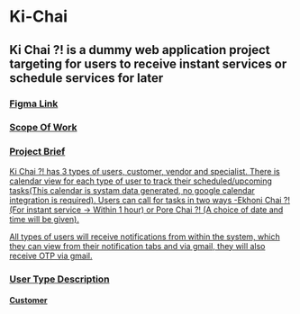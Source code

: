# Ki-Chai
<h2 color="blue">Ki Chai ?! is a dummy web application project targeting for users to receive instant services or schedule services for later </h2>

<h3><a href="https://www.figma.com/file/l4oiD49265PuS6ZEGkC59j/KiChai-UI%2FUX-(Copy)?type=design&node-id=0%3A1&mode=design&t=E0ExOHtSAB0hAhaK-1">Figma Link</h3>
<h3><a href="https://docs.google.com/spreadsheets/d/1PvS7hiIsBxuIwPZcQ3fVEvRd9427L8-tdO9d4jjcPfE/edit?usp=sharing">Scope Of Work</h3>

<h3>Project Brief</h3>

<p>Ki Chai ?! has 3 types of users, customer, vendor and specialist. There is calendar view for each type of user to track their scheduled/upcoming tasks(This calendar is systam data generated, no google calendar integration is required). Users can call for tasks in two ways -Ekhoni Chai ?! (For instant service -> Within 1 hour) or Pore Chai ?! (A choice of date and time will be given). </p>
<p>All types of users will receive notifications from within the system, which they can view from their notification tabs and via gmail, they will also receive OTP via gmail.</p>
<p><h3>User Type Description</h3></p>
<p><h4 class="blue text center-align">Customer</h4></p>
